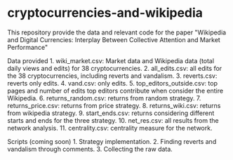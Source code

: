 # cryptocurrencies-and-wikipedia

This repository provide the data and relevant code for the paper "Wikipedia and Digital Currencies:
Interplay Between Collective Attention and Market Performance" 

Data provided
	1.  wiki_market.csv: Market data and Wikipedia data (total daily views and edits) for 38 cryptocurrencies.
	2. all_edits.csv: all edits for the 38 cryptocurrencies, including reverts and vandalism.
	3. reverts.csv: reverts only edits.
	4. vand.csv: only edits.
	5. top_editors_outside.csv: top pages and number of edits top editors contribute when consider the entire Wikipedia.
	6. returns_random.csv: returns from random strategy.
	7. returns_price.csv: returns from price strategy.
	8. returns_wiki.csv: returns from wikipedia strategy.
	9. start_ends.csv: returns considering different starts and ends for the three strategy.
	10. net_res.csv: all results from the network analysis.
	11. centrality.csv: centrality measure for the network.
	
Scripts (coming soon)
	1. Strategy implementation. 
	2. Finding reverts and vandalism through comments. 
	3. Collecting the raw data.